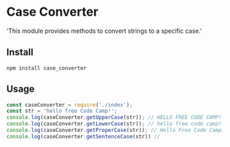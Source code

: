 # Case Converter
'This module provides methods to convert strings to a specific case.'

## Install
`npm install case_converter`

## Usage
```javascript
const caseConverter = require('./index');
const str = 'hello free Code Camp!';
console.log(caseConverter.getUpperCase(str)); // HELLO FREE CODE CAMP!
console.log(caseConverter.getLowerCase(str)); // hello free code camp!
console.log(caseConverter.getProperCase(str)); // Hello Free Code Camp!
console.log(caseConverter.getSentenceCase(str)) //
```

<!-- 
It's also good to mention which license your module uses.
Create another H2 header with the text 'License'.
Under that, write 'The MIT License'.
-->
